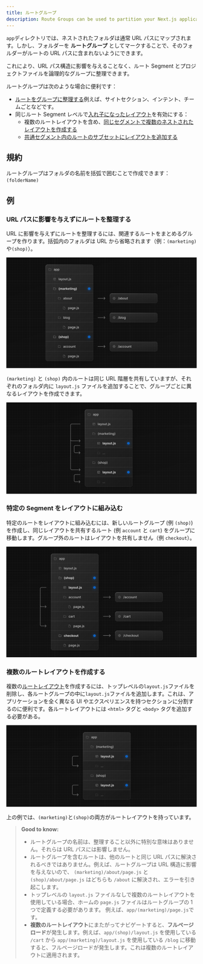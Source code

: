 ```yaml
---
title: ルートグループ
description: Route Groups can be used to partition your Next.js application into different sections.
---
```


`app`ディレクトリでは、ネストされたフォルダは通常 URL パスにマップされます。しかし、フォルダーを **ルートグループ** としてマークすることで、そのフォルダーがルートの URL パスに含まれないようにできます。

これにより、URL パス構造に影響を与えることなく、ルート Segment とプロジェクトファイルを論理的なグループに整理できます。

ルートグループは次のような場合に便利です：

- [ルートをグループに整理する](#url-パスに影響を与えずにルートを整理する)例えば、サイトセクション、インテント、チームごとなどです。
- 同じルート Segment レベルで[入れ子になったレイアウト](/docs/app-router/building-your-application/routing/pages-and-layouts)を有効にする：
  - 複数のルートレイアウトを含め、[同じセグメントで複数のネストされたレイアウトを作成する](#複数のルートレイアウトを作成する)
  - [共通セグメント内のルートのサブセットにレイアウトを追加する](#特定の-segment-をレイアウトに組み込む)

## 規約

ルートグループはフォルダの名前を括弧で囲むことで作成できます： `(folderName)`

## 例

### URL パスに影響を与えずにルートを整理する

URL に影響を与えずにルートを整理するには、関連するルートをまとめるグループを作ります。括弧内のフォルダは URL から省略されます（例：`(marketing)`や`(shop)`）。

![Organizing Routes with Route Groups](../../assets/route-group-organisation.svg)

`(marketing)` と `(shop)` 内のルートは同じ URL 階層を共有していますが、それぞれのフォルダ内に `layout.js` ファイルを追加することで、グループごとに異なるレイアウトを作成できます。

![Route Groups with Multiple Layouts](../../assets/route-group-multiple-layouts.svg)

### 特定の Segment をレイアウトに組み込む

特定のルートをレイアウトに組み込むには、新しいルートグループ (例 `(shop)`) を作成し、同じレイアウトを共有するルート (例 `account` と `cart`) をグループに移動します。グループ外のルートはレイアウトを共有しません（例 `checkout`）。

![Route Groups with Opt-in Layouts](../../assets/route-group-opt-in-layouts.svg)

### 複数のルートレイアウトを作成する

複数の[ルートレイアウト](/docs/app-router/building-your-application/routing/pages-and-layouts#ルートレイアウト-必須)を作成するには、トップレベルの`layout.js`ファイルを削除し、各ルートグループの中に`layout.js`ファイルを追加します。これは、アプリケーションを全く異なる UI やエクスペリエンスを持つセクションに分割するのに便利です。各ルートレイアウトには `<html>` タグと `<body>` タグを追加する必要がある。

![Route Groups with Multiple Root Layouts](../../assets/route-group-multiple-root-layouts.svg)

上の例では、`(marketing)`と`(shop)`の両方がルートレイアウトを持っています。

> **Good to know:**
>
> - ルートグループの名前は、整理すること以外に特別な意味はありません。それらは URL パスには影響しません。
> - ルートグループを含むルートは、他のルートと同じ URL パスに解決されるべきではありません。例えば、ルートグループは URL 構造に影響を与えないので、 `(marketing)/about/page.js` と `(shop)/about/page.js` はどちらも `/about` に解決され、エラーを引き起こします。
> - トップレベルの `layout.js` ファイルなしで複数のルートレイアウトを使用している場合、ホームの `page.js` ファイルはルートグループの 1 つで定義する必要があります。
>   例えば、`app/(marketing)/page.js`です。
> - **複数のルートレイアウト**にまたがってナビゲートすると、**フルページロード**が発生します。例えば、`app/(shop)/layout.js` を使用している `/cart` から `app/(marketing)/layout.js` を使用している `/blog` に移動すると、フルページロードが発生します。これは複数のルートレイアウトに適用されます。
